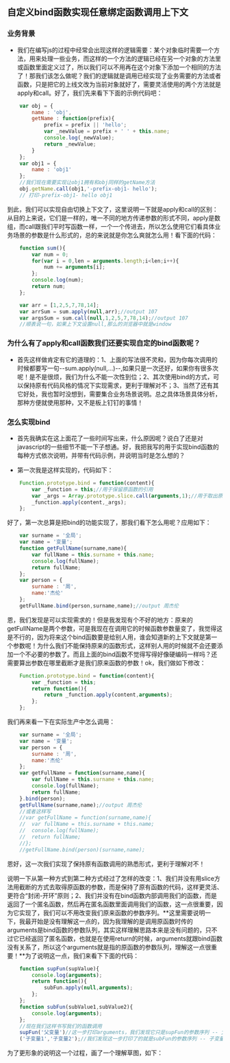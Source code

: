 ## 自定义bind函数实现任意绑定函数调用上下文

### 业务背景

* 我们在编写js的过程中经常会出现这样的逻辑需要：某个对象临时需要一个方法，用来处理一些业务，而这样的一个方法的逻辑已经在另一个对象的方法里或函数里面定义过了，所以我们可以不用再在这个对象下添加一个相同的方法了！那我们该怎么做呢？我们的逻辑就是调用已经实现了业务需要的方法或者函数，只是把它的上线文改为当前对象就好了，需要灵活使用的两个方法就是apply和call。好了，我们先来看下下面的示例代码吧：

```javascript
	var obj = {
		name : 'obj',
		getName : function(prefix){
			prefix = prefix || 'hello';
			var _newValue = prefix + ' ' + this.name;
			console.log(_newValue);
			return _newValue;
		}
	};
	var obj1 = {
		name : 'obj1'
	};
	//我们现在需要实现让obj1拥有和obj同样的getName方法
	obj.getName.call(obj1,'-prefix-obj1- hello');
	// 打印-prefix-obj1- hello obj1
```

到此，我们可以实现自由切换上下文了，这里说明一下就是apply和call的区别：从目的上来说，它们是一样的，唯一不同的地方传递参数的形式不同，apply是数组，而call跟我们平时写函数一样，一个一个传进去，所以怎么使用它们看具体业务场景的参数是什么形式的，总的来说就是你怎么爽就怎么用！看下面的代码：

```javascript
	function sum(){
		var num = 0;
		for(var i = 0,len = arguments.length;i<len;i++){
			num += arguments[i];
		};
		console.log(num);
		return num;
	};

	var arr = [1,2,5,7,78,14];
	var arrSum = sum.apply(null,arr);//output 107
	var argsSum = sum.call(null,1,2,5,7,78,14);//output 107
	//顺表说一句，如果上下文设置null,那么的浏览器中就是window
```

### 为什么有了apply和call函数我们还要实现自定的bind函数呢？

* 首先这样做肯定有它的道理的：1、上面的写法很不灵和，因为你每次调用的时候都要写一句--sum.apply(null,...)--,如果只是一次还好，如果你有很多次呢！是不是很烦，我们为什么不能一次性到位；2、其次使用bind的方式，可以保持原有代码风格的情况下实现需求，更利于理解对不；3、当然了还有其它好处，我也暂时没想到，需要集合业务场景说明。总之具体场景具体分析，那种方便就使用那种，又不是板上钉钉的事情！

### 怎么实现bind

* 首先我确实在这上面花了一些时间写出来，什么原因呢？说白了还是对javascript的一些细节不能一下子想通。好，我把我写的用于实现bind函数的每种方式依次说明，并带有代码示例，并说明当时是怎么想的？

* 第一次我是这样实现的，代码如下：

```javascript
	Function.prototype.bind = function(content){
		var _function = this;//用于保留原函数的引用
		var _args = Array.prototype.slice.call(arguments,1);//用于取出原函数的参数
		_function.apply(content,_args);
	};
```

好了，第一次总算是把bind的功能实现了，那我们看下怎么用呢？应用如下：

```javascript
	var surname = '全局';
	var name = '变量';
	function getFullName(surname,name){
		var fullName = this.surname + this.name;
		console.log(fullName);
		return fullName;
	};
	var person = {
		surname : '周',
		name:'杰伦'
	};
	getFullName.bind(person,surname,name);//output 周杰伦
```

恩，我们发现是可以实现需求的！但是我发现有个不好的地方：原来的getFullName是两个参数，可是我现在在调用它的时候函数参数量变了，我觉得这是不行的，因为将来这个bind函数要是给别人用，谁会知道新的上下文就是第一个参数呢！为什么我们不能保持原来的函数形式，这样别人用的时候就不会还要添加一个不必要的参数了。而且上面的bind函数不觉得写得好像硬编码一样吗？还需要算出参数在哪里截断才是我们原来函数的参数！ok，我们做如下修改：

```javascript
	Function.prototype.bind = function(content){
		var _function = this;
		return function(){
			return _function.apply(content,arguments);
		};	
	};
```

我们再来看一下在实际生产中怎么调用：

```javascript
	var surname = '全局';
	var name = '变量';
	var person = {
		surname : '周',
		name:'杰伦'
	};
	var getFullName = function(surname,name){
		var fullName = this.surname + this.name;
		console.log(fullName);
		return fullName;
	}.bind(person);
	getFullName(surname,name);//output 周杰伦
	//或者这样写
	//var getFullName = function(surname,name){
	//	var fullName = this.surname + this.name;
	//	console.log(fullName);
	//	return fullName;
	//};
	//getFullName.bind(person)(surname,name);
```

恩好，这一次我们实现了保持原有函数调用的熟悉形式，更利于理解对不！

说明一下从第一种方式到第二种方式经过了怎样的改变：1、我们并没有用slice方法用截断的方式去取得原函数的参数，而是保持了原有函数的代码，这样更灵活、更符合“封闭-开环”原则；2、我们并没有在bind函数内部调用我们的函数，而是返回了一个匿名函数，然后再在匿名函数里面调用我们的函数，这一点很重要，因为它实现了，我们可以不用改变我们原来函数的参数序列。**这里需要说明一下，我最开始是没有理解这一点的，因为我理解的是调用原函数时传的arguments是bind函数的参数队列，其实这样理解思路本来是没有问题的，只不过它已经返回了匿名函数，也就是在使用return的时候，arguments就跟bind函数没有关系了，所以这个arguments就是指的原函数的参数队列，理解这一点很重要！**为了说明这一点，我们来看下下面的代码：

```javascript
	function supFun(supValue){
		console.log(arguments);
		return function(){
			subFun.apply(null,arguments);
		};
	};
	function subFun(subValue1,subValue2){
		console.log(arguments);
	};
	//现在我们这样书写我们的函数调用
	supFun('父变量')//这一步打印arguments，我们发现它只是supFun的参数序列 -- 父变量
	('子变量1','子变量2');//我们发现这一步打印了的就是subFun的参数序列 -- 子变量1 , 子变量2
```

为了更形象的说明这一个过程，画了一个理解草图，如下：

![]()
